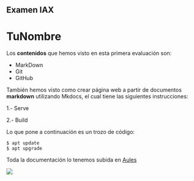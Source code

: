 ## Examen IAX

# TuNombre

Los **contenidos** que hemos visto en esta primera evaluación son:
-	MarkDown
-	Git
-	GitHub

También hemos visto como crear página web a partir de documentos **markdown** utilizando Mkdocs, el cual tiene las siguientes instrucciones:

1.- Serve

2.- Build

Lo que pone a continuación es un trozo de código:

	$ apt update 
	$ apt upgrade

Toda la documentación lo tenemos subida en [Aules](https://portal.edu.gva.es/aules/)

![](https://portal.edu.gva.es/aules/wp-content/uploads/sites/644/2020/12/logo_aulesnew.png)